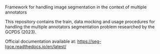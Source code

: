 Framework for handling image segmentation in the context of multiple annotators

This repository contains the train, data mocking and usage procedures
for handling the multiple annotators segmentation problem researched by the
GCPDS (2023).

Official documentation available at: https://seg-tgce.readthedocs.io/en/latest/
